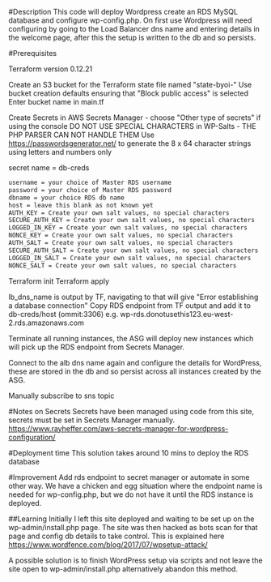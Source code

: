 #Description
This code will deploy Wordpress create an RDS MySQL database and configure wp-config.php.
On first use Wordpress will need configuring by going to the Load Balancer dns name and entering details in the welcome page, after this the setup is written to the db and so persists.

#Prerequisites

Terraform version 0.12.21

Create an S3 bucket for the Terraform state file named "state-byoi-<your-aws-acc-number>"
Use bucket creation defaults ensuring that "Block public access" is selected
Enter bucket name in main.tf

Create Secrets in AWS Secrets Manager - choose "Other type of secrets" if using the console
DO NOT USE SPECIAL CHARACTERS in WP-Salts - THE PHP PARSER CAN NOT HANDLE THEM
Use https://passwordsgenerator.net/ to generate the 8 x 64 character strings using letters and numbers only

secret name = db-creds
```sh
username = your choice of Master RDS username	
password = your choice of Master RDS password	
dbname = your choice RDS db name
host = leave this blank as not known yet
AUTH_KEY = Create your own salt values, no special characters
SECURE_AUTH_KEY	= Create your own salt values, no special characters 
LOGGED_IN_KEY = Create your own salt values, no special characters    
NONCE_KEY =	Create your own salt values, no special characters        
AUTH_SALT =	Create your own salt values, no special characters        
SECURE_AUTH_SALT = Create your own salt values, no special characters 
LOGGED_IN_SALT = Create your own salt values, no special characters   
NONCE_SALT = Create your own salt values, no special characters       	
```

Terraform init
Terraform apply

lb_dns_name is output by TF, navigating to that will give "Error establishing a database connection"
Copy RDS endpoint from TF output and add it to db-creds/host (ommit:3306)
e.g. wp-rds.donotusethis123.eu-west-2.rds.amazonaws.com

Terminate all running instances, the ASG will deploy new instances which will pick up the RDS endpoint from Secrets Manager.

Connect to the alb dns name again and configure the details for WordPress, these are stored in the db and so persist across all instances created by the ASG.

Manually subscribe to sns topic


#Notes on Secrets
Secrets have been managed using code from this site, secrets must be set in Secrets Manager manually.
https://www.rayheffer.com/aws-secrets-manager-for-wordpress-configuration/

#Deployment time
This solution takes around 10 mins to deploy the RDS database


#Improvement
Add rds endpoint to secret manager or automate in some other way. We have a chicken and egg situation where the endpoint name is needed for wp-config.php, but we do not have it until the RDS instance is deployed.


##Learning
Initially I left this site deployed and waiting to be set up on the wp-admin/install.php page.
The site was then hacked as bots scan for that page and config db details to take control.
This is explained here https://www.wordfence.com/blog/2017/07/wpsetup-attack/


A possible solution is to finish WordPress setup via scripts and not leave the site open to wp-admin/install.php alternatively abandon this method.